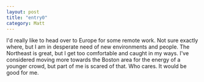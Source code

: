 ```yaml
---
layout: post
title: "entry0"
category: Matt
---
```


I'd really like to head over to Europe for some remote work. Not sure exactly where, but I am in desperate need of new environments and people. The Northeast is great, but I get too comfortable and caught in my ways. I've considered moving more towards the Boston area for the energy of a younger crowd, but part of me is scared of that. Who cares. It would be good for me. 